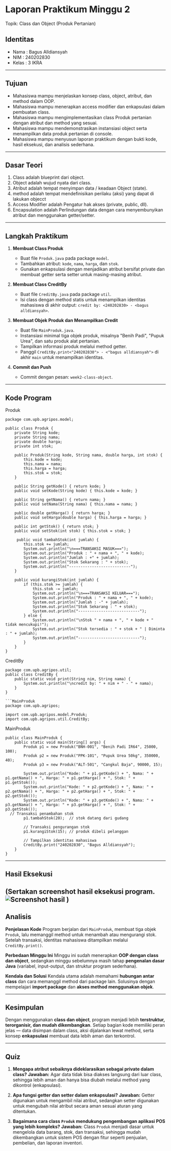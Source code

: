 # Laporan Praktikum Minggu 2
Topik:  Class dan Object (Produk Pertanian)

## Identitas
- Nama  : Bagus Alldiansyah
- NIM   : 240202830
- Kelas : 3 IKRA

---

## Tujuan
- Mahasiswa mampu menjelaskan konsep class, object, atribut, dan method dalam OOP.
- Mahasiswa mampu menerapkan access modifier dan enkapsulasi dalam pembuatan class.
- Mahasiswa mampu mengimplementasikan class Produk pertanian dengan atribut dan method yang sesuai.
- Mahasiswa mampu mendemonstrasikan instansiasi object serta menampilkan data produk pertanian di console.
- Mahasiswa mampu menyusun laporan praktikum dengan bukti kode, hasil eksekusi, dan analisis sederhana.
---

## Dasar Teori
1. Class adalah blueprint dari object.  
2. Object adalah wujud nyata dari class.  
3. Atribut adalah tempat menyimpan data / keadaan Object (state).
4. method adalah tempat mendefinisikan perilaku (aksi) yang dapat di lakukan objecct
5. Access Modifier adalah Pengatur hak akses (private, public, dll).
6. Encapsulation adalah Perlindungan data dengan cara menyembunyikan atribut dan menggunakan getter/setter.

---

## Langkah Praktikum
1. **Membuat Class Produk**
   - Buat file `Produk.java` pada package `model`.
   - Tambahkan atribut: `kode`, `nama`, `harga`, dan `stok`.
   - Gunakan enkapsulasi dengan menjadikan atribut bersifat private dan membuat getter serta setter untuk masing-masing atribut.  

2. **Membuat Class CreditBy**
   - Buat file `CreditBy.java` pada package `util`.
   - Isi class dengan method statis untuk menampilkan identitas mahasiswa di akhir output: `credit by: <240202830> - <bagus alldiansyah>`.

3. **Membuat Objek Produk dan Menampilkan Credit**
   - Buat file `MainProduk.java`.
   - Instansiasi minimal tiga objek produk, misalnya "Benih Padi", "Pupuk Urea", dan satu produk alat pertanian.
   - Tampilkan informasi produk melalui method getter.  
   - Panggil `CreditBy.print<"240202830"> - <"bagus alldiansyah">` di akhir `main` untuk menampilkan identitas.

4. **Commit dan Push**
   - Commit dengan pesan: `week2-class-object`.
---

## Kode Program

Produk
```
package com.upb.agripos.model;

public class Produk {
    private String kode;
    private String nama;
    private double harga;
    private int stok;

    public Produk(String kode, String nama, double harga, int stok) {
        this.kode = kode;
        this.nama = nama;
        this.harga = harga;
        this.stok = stok;
    }

    public String getKode() { return kode; }
    public void setKode(String kode) { this.kode = kode; }

    public String getNama() { return nama; }
    public void setNama(String nama) { this.nama = nama; }

    public double getHarga() { return harga; }
    public void setHarga(double harga) { this.harga = harga; }

    public int getStok() { return stok; }
    public void setStok(int stok) { this.stok = stok; }

     public void tambahStok(int jumlah) {
        this.stok += jumlah;
        System.out.println("\n===TRANSAKSI MASUK===");
        System.out.println("Produk : " + nama + ", " + kode);
        System.out.println("Jumlah : +" + jumlah);
        System.out.println("Stok Sekarang : " + stok);
        System.out.println("---------------------------");
    }

    public void kurangiStok(int jumlah) {
        if (this.stok >= jumlah) {
            this.stok -= jumlah;
            System.out.println("\n===TRANSAKSI KELUAR===");
            System.out.println("Produk : " + nama + ", " + kode);
            System.out.println("Jumlah : -" + jumlah);
            System.out.println("Stok Sekarang : " + stok);
            System.out.println("---------------------------");
        } else {
            System.out.println("\nStok " + nama + ", " + kode + " tidak mencukupi!");
            System.out.println("Stok tersedia : " + stok + " | Diminta : " + jumlah);
            System.out.println("---------------------------");
        }
    }
}

```
CreditBy
```
package com.upb.agripos.util;
public class CreditBy {
    public static void print(String nim, String nama) {
        System.out.println("\ncredit by: " + nim + " - " + nama);
    }
}

```MainProduk
package com.upb.agripos;

import com.upb.agripos.model.Produk;
import com.upb.agripos.util.CreditBy;
```
MainProduk
```
public class MainProduk {
    public static void main(String[] args) {
        Produk p1 = new Produk("BNH-001", "Benih Padi IR64", 25000, 100);
        Produk p2 = new Produk("PPK-101", "Pupuk Urea 50kg", 350000, 40);
        Produk p3 = new Produk("ALT-501", "Cangkul Baja", 90000, 15);

        System.out.println("Kode: " + p1.getKode() + ", Nama: " + p1.getNama() + ", Harga: " + p1.getHarga() + ", Stok: " + p1.getStok());
        System.out.println("Kode: " + p2.getKode() + ", Nama: " + p2.getNama() + ", Harga: " + p2.getHarga() + ", Stok: " + p2.getStok());
        System.out.println("Kode: " + p3.getKode() + ", Nama: " + p3.getNama() + ", Harga: " + p3.getHarga() + ", Stok: " + p3.getStok());
  // Transaksi penambahan stok
        p1.tambahStok(20);  // stok datang dari gudang

        // Transaksi pengurangan stok
        p1.kurangiStok(15); // produk dibeli pelanggan
      
        // Tampilkan identitas mahasiswa
        CreditBy.print("240202830", "Bagus Alldiansyah");
    }
}
```
---

## Hasil Eksekusi
(Sertakan screenshot hasil eksekusi program.  
![Screenshot hasil](screenshots/hasil.png)
)
---

## Analisis
 **Penjelasan Kode**
Program berjalan dari `MainProduk`, membuat tiga objek `Produk`, lalu memanggil method untuk menambah atau mengurangi stok. Setelah transaksi, identitas mahasiswa ditampilkan melalui `CreditBy.print()`.

**Perbedaan Minggu Ini**
Minggu ini sudah menerapkan **OOP dengan class dan object**, sedangkan minggu sebelumnya masih tahap **pengenalan dasar Java** (variabel, input-output, dan struktur program sederhana).

**Kendala dan Solusi**
Kendala utama adalah memahami **hubungan antar class** dan cara memanggil method dari package lain.
Solusinya dengan mempelajari **import package** dan **akses method menggunakan objek**.

---

## **Kesimpulan**

Dengan menggunakan **class dan object**, program menjadi lebih **terstruktur, terorganisir, dan mudah dikembangkan**.
Setiap bagian kode memiliki peran jelas — data disimpan dalam class, aksi dijalankan lewat method, serta konsep **enkapsulasi** membuat data lebih aman dan terkontrol.

---

## **Quiz**

1. **Mengapa atribut sebaiknya dideklarasikan sebagai private dalam class?**
   **Jawaban:** Agar data tidak bisa diakses langsung dari luar class, sehingga lebih aman dan hanya bisa diubah melalui method yang dikontrol (enkapsulasi).

2. **Apa fungsi getter dan setter dalam enkapsulasi?**
   **Jawaban:** Getter digunakan untuk mengambil nilai atribut, sedangkan setter digunakan untuk mengubah nilai atribut secara aman sesuai aturan yang ditentukan.

3. **Bagaimana cara class `Produk` mendukung pengembangan aplikasi POS yang lebih kompleks?**
   **Jawaban:** Class `Produk` menjadi dasar untuk mengelola data barang, stok, dan transaksi, sehingga mudah dikembangkan untuk sistem POS dengan fitur seperti penjualan, pembelian, dan laporan inventori.
